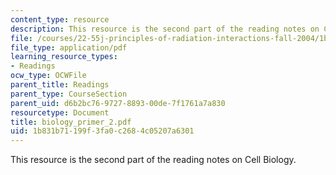 ```yaml
---
content_type: resource
description: This resource is the second part of the reading notes on Cell Biology.
file: /courses/22-55j-principles-of-radiation-interactions-fall-2004/1b831b71199f3fa0c2684c05207a6301_biology_primer_2.pdf
file_type: application/pdf
learning_resource_types:
- Readings
ocw_type: OCWFile
parent_title: Readings
parent_type: CourseSection
parent_uid: d6b2bc76-9727-8893-00de-7f1761a7a830
resourcetype: Document
title: biology_primer_2.pdf
uid: 1b831b71-199f-3fa0-c268-4c05207a6301
---
```

This resource is the second part of the reading notes on Cell Biology.

